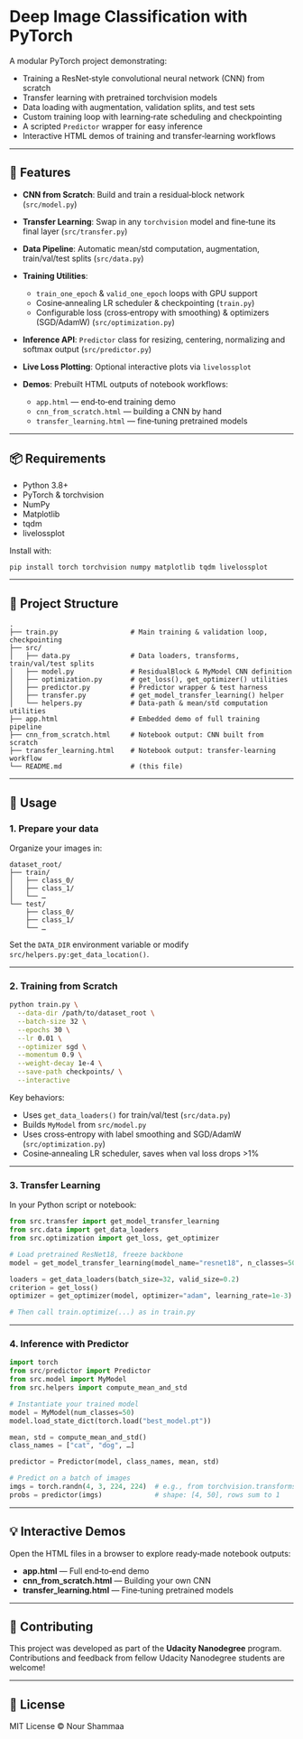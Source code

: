 # Deep Image Classification with PyTorch

A modular PyTorch project demonstrating:

* Training a ResNet‐style convolutional neural network (CNN) from scratch
* Transfer learning with pretrained torchvision models
* Data loading with augmentation, validation splits, and test sets
* Custom training loop with learning‐rate scheduling and checkpointing
* A scripted `Predictor` wrapper for easy inference
* Interactive HTML demos of training and transfer‐learning workflows

---

## 🚀 Features

* **CNN from Scratch**: Build and train a residual‐block network (`src/model.py`)
* **Transfer Learning**: Swap in any `torchvision` model and fine‐tune its final layer (`src/transfer.py`)
* **Data Pipeline**: Automatic mean/std computation, augmentation, train/val/test splits (`src/data.py`)
* **Training Utilities**:

  * `train_one_epoch` & `valid_one_epoch` loops with GPU support
  * Cosine‐annealing LR scheduler & checkpointing (`train.py`)
  * Configurable loss (cross‐entropy with smoothing) & optimizers (SGD/AdamW) (`src/optimization.py`)
* **Inference API**: `Predictor` class for resizing, centering, normalizing and softmax output (`src/predictor.py`)
* **Live Loss Plotting**: Optional interactive plots via `livelossplot`
* **Demos**: Prebuilt HTML outputs of notebook workflows:

  * `app.html` — end‐to‐end training demo
  * `cnn_from_scratch.html` — building a CNN by hand
  * `transfer_learning.html` — fine‐tuning pretrained models

---

## 📦 Requirements

* Python 3.8+
* PyTorch & torchvision
* NumPy
* Matplotlib
* tqdm
* livelossplot

Install with:

```bash
pip install torch torchvision numpy matplotlib tqdm livelossplot
```

---

## 📁 Project Structure

```
.
├── train.py                  # Main training & validation loop, checkpointing
├── src/
│   ├── data.py               # Data loaders, transforms, train/val/test splits
│   ├── model.py              # ResidualBlock & MyModel CNN definition
│   ├── optimization.py       # get_loss(), get_optimizer() utilities
│   ├── predictor.py          # Predictor wrapper & test harness
│   ├── transfer.py           # get_model_transfer_learning() helper
│   └── helpers.py            # Data‐path & mean/std computation utilities
├── app.html                  # Embedded demo of full training pipeline
├── cnn_from_scratch.html     # Notebook output: CNN built from scratch
├── transfer_learning.html    # Notebook output: transfer‐learning workflow
└── README.md                 # (this file)
```

---

## 🔧 Usage

### 1. Prepare your data

Organize your images in:

```
dataset_root/
├── train/
│   ├── class_0/
│   ├── class_1/
│   └── …
└── test/
    ├── class_0/
    ├── class_1/
    └── …
```

Set the `DATA_DIR` environment variable or modify `src/helpers.py:get_data_location()`.

---

### 2. Training from Scratch

```bash
python train.py \
  --data-dir /path/to/dataset_root \
  --batch-size 32 \
  --epochs 30 \
  --lr 0.01 \
  --optimizer sgd \
  --momentum 0.9 \
  --weight-decay 1e-4 \
  --save-path checkpoints/ \
  --interactive
```

Key behaviors:

* Uses `get_data_loaders()` for train/val/test (`src/data.py`)
* Builds `MyModel` from `src/model.py`
* Uses cross‐entropy with label smoothing and SGD/AdamW (`src/optimization.py`)
* Cosine‐annealing LR scheduler, saves when val loss drops >1%

---

### 3. Transfer Learning

In your Python script or notebook:

```python
from src.transfer import get_model_transfer_learning
from src.data import get_data_loaders
from src.optimization import get_loss, get_optimizer

# Load pretrained ResNet18, freeze backbone
model = get_model_transfer_learning(model_name="resnet18", n_classes=50)

loaders = get_data_loaders(batch_size=32, valid_size=0.2)
criterion = get_loss()
optimizer = get_optimizer(model, optimizer="adam", learning_rate=1e-3)

# Then call train.optimize(...) as in train.py
```

---

### 4. Inference with Predictor

```python
import torch
from src/predictor import Predictor
from src.model import MyModel
from src.helpers import compute_mean_and_std

# Instantiate your trained model
model = MyModel(num_classes=50)
model.load_state_dict(torch.load("best_model.pt"))

mean, std = compute_mean_and_std()
class_names = ["cat", "dog", …]

predictor = Predictor(model, class_names, mean, std)

# Predict on a batch of images
imgs = torch.randn(4, 3, 224, 224)  # e.g., from torchvision.transforms.ToTensor()
probs = predictor(imgs)             # shape: [4, 50], rows sum to 1
```

---

## 💡 Interactive Demos

Open the HTML files in a browser to explore ready‐made notebook outputs:

* **app.html** — Full end‐to‐end demo
* **cnn\_from\_scratch.html** — Building your own CNN
* **transfer\_learning.html** — Fine‐tuning pretrained models

---

## 🤝 Contributing

This project was developed as part of the **Udacity Nanodegree** program. Contributions and feedback from fellow Udacity Nanodegree students are welcome!

---

## 📜 License

MIT License © Nour Shammaa
